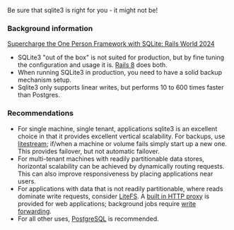 Be sure that sqlite3 is right for you - it might not be!

### Background information

[Supercharge the One Person Framework with SQLite: Rails World 2024](https://fractaledmind.github.io/2024/10/16/sqlite-supercharges-rails/)

* SQLite3 "out of the box" is not suited for production, but by fine tuning the configuration and usage it is.  [Rails 8](https://rubyonrails.org/2024/11/7/rails-8-no-paas-required) does both.
* When running SQLite3 in production, you need to have a solid backup mechanism setup.
* Sqlite3 only supports linear writes, but performs 10 to 600 times faster than Postgres.

### Recommendations

* For single machine, single tenant, applications sqlite3 is an excellent choice in that it provides excellent vertical scalability.  For backups, use [litestream](https://litestream.io/); if/when a machine or volume fails simply start up a new one.  This provides failover, but not automatic failover.
* For multi-tenant machines with readily partitionable data stores, horizontal scalability can be achieved by dynamically routing requests.  This can also improve responsiveness by placing applications near users.
* For applications with data that is not readily partitionable, where reads dominate write requests, consider
[LiteFS](https://fly.io/docs/litefs/).  A [built in HTTP proxy](https://fly.io/docs/litefs/proxy/) is provided for web applications; background jobs require [write forwarding](https://github.com/superfly/litefs/issues/56).
* For all other uses, [PostgreSQL](https://www.postgresql.org/) is recommended.
